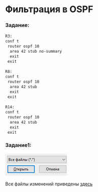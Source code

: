 # Фильтрация в OSPF

###  Задание:


```
R3:
conf t
 router ospf 10
  area 42 stub no-summary
  exit
 exit

R8:
conf t
 router ospf 10
  area 42 stub
  exit
 exit

R14:
conf t
 router ospf 10
  area 42 stub
  exit
 exit
```

###  Задание1:

![](https://github.com/gerasev1992/otus_NEP_24-25/blob/main/labs/lab001/config/test_image_git.png)

Все файлы изменений приведены [здесь](config/)
